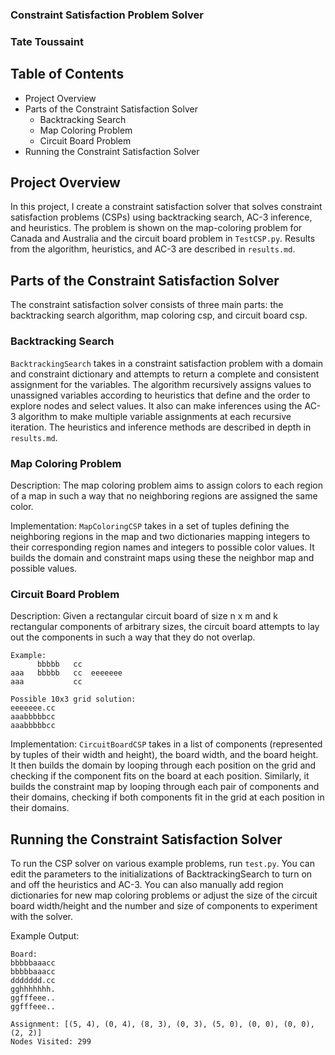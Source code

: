 ### Constraint Satisfaction Problem Solver
### Tate Toussaint

Table of Contents
---------------------

 * Project Overview
 * Parts of the Constraint Satisfaction Solver
   * Backtracking Search
   * Map Coloring Problem
   * Circuit Board Problem
 * Running the Constraint Satisfaction Solver

Project Overview
---------------------

In this project, I create a constraint satisfaction solver that solves constraint satisfaction problems (CSPs) using backtracking search, AC-3 inference, and heuristics. The problem is shown on the map-coloring problem for Canada and Australia and the circuit board problem in `TestCSP.py`. Results from the algorithm, heuristics, and AC-3 are described in `results.md`.

Parts of the Constraint Satisfaction Solver
---------------------

The constraint satisfaction solver consists of three main parts: the backtracking search algorithm, map coloring csp, and circuit board csp.

### Backtracking Search

`BacktrackingSearch` takes in a constraint satisfaction problem with a domain and constraint dictionary and attempts to return a complete and consistent assignment for the variables. The algorithm recursively assigns values to unassigned variables according to heuristics that define and the order to explore nodes and select values. It also can make inferences using the AC-3 algorithm to make multiple variable assignments at each recursive iteration. The heuristics and inference methods are described in depth in `results.md`.

### Map Coloring Problem

Description: The map coloring problem aims to assign colors to each region of a map in such a way that no neighboring regions are assigned the same color. 

Implementation: `MapColoringCSP` takes in a set of tuples defining the neighboring regions in the map and two dictionaries mapping integers to their corresponding region names and integers to possible color values. It builds the domain and constraint maps using these the neighbor map and possible values.

### Circuit Board Problem

Description: Given a rectangular circuit board of size n x m and k rectangular components of arbitrary sizes, the circuit board attempts to lay out the components in such a way that they do not overlap.
```
Example:
      bbbbb   cc
aaa   bbbbb   cc  eeeeeee
aaa           cc

Possible 10x3 grid solution:
eeeeeee.cc
aaabbbbbcc
aaabbbbbcc
```

Implementation: `CircuitBoardCSP` takes in a list of components (represented by tuples of their width and height), the board width, and the board height. It then builds the domain by looping through each position on the grid and checking if the component fits on the board at each position. Similarly, it builds the constraint map by looping through each pair of components and their domains, checking if both components fit in the grid at each position in their domains.

Running the Constraint Satisfaction Solver
---------------------

To run the CSP solver on various example problems, run `test.py`. You can edit the parameters to the initializations of BacktrackingSearch to turn on and off the heuristics and AC-3. You can also manually add region dictionaries for new map coloring problems or adjust the size of the circuit board width/height and the number and size of components to experiment with the solver.

Example Output:
```
Board:
bbbbbaaacc
bbbbbaaacc
ddddddd.cc
gghhhhhhh.
ggfffeee..
ggfffeee..

Assignment: [(5, 4), (0, 4), (8, 3), (0, 3), (5, 0), (0, 0), (0, 0), (2, 2)]
Nodes Visited: 299
```
